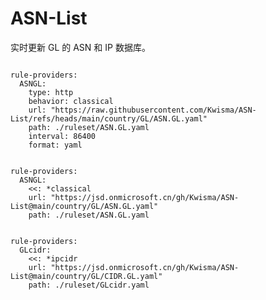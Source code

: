 
# ASN-List

实时更新 GL 的 ASN 和 IP 数据库。

<pre><code class="language-javascript">
rule-providers:
  ASNGL:
    type: http
    behavior: classical
    url: "https://raw.githubusercontent.com/Kwisma/ASN-List/refs/heads/main/country/GL/ASN.GL.yaml"
    path: ./ruleset/ASN.GL.yaml
    interval: 86400
    format: yaml
</code></pre>

<pre><code class="language-javascript">
rule-providers:
  ASNGL:
    <<: *classical
    url: "https://jsd.onmicrosoft.cn/gh/Kwisma/ASN-List@main/country/GL/ASN.GL.yaml"
    path: ./ruleset/ASN.GL.yaml
</code></pre>

<pre><code class="language-javascript">
rule-providers:
  GLcidr:
    <<: *ipcidr
    url: "https://jsd.onmicrosoft.cn/gh/Kwisma/ASN-List@main/country/GL/CIDR.GL.yaml"
    path: ./ruleset/GLcidr.yaml
</code></pre>